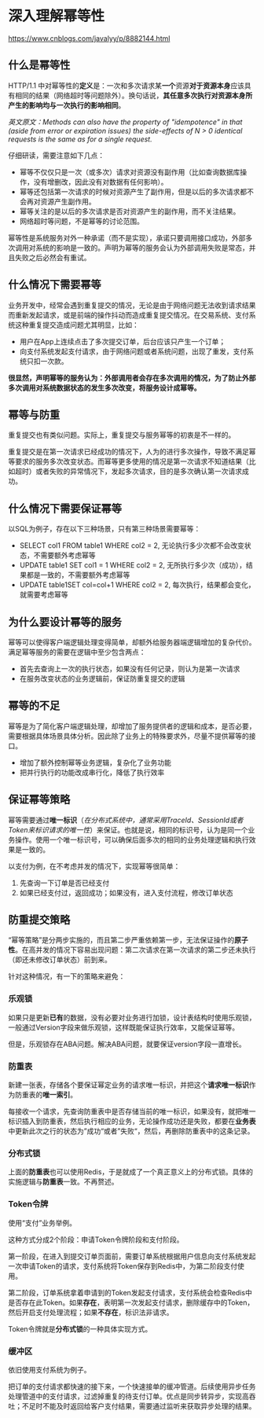 # 深入理解幂等性

https://www.cnblogs.com/javalyy/p/8882144.html

## 什么是幂等性

HTTP/1.1 中对幂等性的**定义**是：一次和多次请求某**一个**资源**对于资源本身**应该具有相同的结果（网络超时等问题除外）。换句话说，**其任意多次执行对资源本身所产生的影响均与一次执行的影响相同**。

*英文原文：Methods can also have the property of "idempotence" in that (aside from error or expiration issues) the side-effects of N > 0 identical requests is the same as for a single request.*

仔细研读，需要注意如下几点：

* 幂等不仅仅只是一次（或多次）请求对资源没有副作用（比如查询数据库操作，没有增删改，因此没有对数据有任何影响）。
* 幂等还包括第一次请求的时候对资源产生了副作用，但是以后的多次请求都不会再对资源产生副作用。
* 幂等关注的是以后的多次请求是否对资源产生的副作用，而不关注结果。
* 网络超时等问题，不是幂等的讨论范围。

幂等性是系统服务对外一种承诺（而不是实现），承诺只要调用接口成功，外部多次调用对系统的影响是一致的。声明为幂等的服务会认为外部调用失败是常态，并且失败之后必然会有重试。

## 什么情况下需要幂等

业务开发中，经常会遇到重复提交的情况，无论是由于网络问题无法收到请求结果而重新发起请求，或是前端的操作抖动而造成重复提交情况。在交易系统、支付系统这种重复提交造成问题尤其明显，比如：

* 用户在App上连续点击了多次提交订单，后台应该只产生一个订单；
* 向支付系统发起支付请求，由于网络问题或者系统问题，出现了重发，支付系统只扣一次款。

**很显然，声明幂等的服务认为：外部调用者会存在多次调用的情况，为了防止外部多次调用对系统数据状态的发生多次改变，将服务设计成幂等。**

## 幂等与防重

重复提交也有类似问题。实际上，重复提交与服务幂等的初衷是不一样的。

重复提交是在第一次请求已经成功的情况下，人为的进行多次操作，导致不满足幂等要求的服务多次改变状态。而幂等更多使用的情况是第一次请求不知道结果（比如超时）或者失败的异常情况下，发起多次请求，目的是多次确认第一次请求成功。

## 什么情况下需要保证幂等

以SQL为例子，存在以下三种场景，只有第三种场景需要幂等：

* SELECT col1 FROM table1 WHERE col2 = 2, 无论执行多少次都不会改变状态，不需要额外考虑幂等
* UPDATE table1 SET col1 = 1 WHERE col2 = 2, 无所执行多少次（成功），结果都是一致的，不需要额外考虑幂等
* UPDATE table1SET col=col+1 WHERE col2 = 2, 每次执行，结果都会变化，就需要考虑幂等

## 为什么要设计幂等的服务

幂等可以使得客户端逻辑处理变得简单，却额外给服务器端逻辑增加的复杂代价。满足幂等服务的需要在逻辑中至少包含两点：

* 首先去查询上一次的执行状态，如果没有任何记录，则认为是第一次请求
* 在服务改变状态的业务逻辑前，保证防重复提交的逻辑

## 幂等的不足

幂等是为了简化客户端逻辑处理，却增加了服务提供者的逻辑和成本，是否必要，需要根据具体场景具体分析。因此除了业务上的特殊要求外，尽量不提供幂等的接口。

* 增加了额外控制幂等业务逻辑，复杂化了业务功能
* 把并行执行的功能改成串行化，降低了执行效率

## 保证幂等策略

幂等需要通过**唯一标识**（*在分布式系统中，通常采用TraceId、SessionId或者Token来标识请求的唯一性*）来保证。也就是说，相同的标识号，认为是同一个业务操作。使用一个唯一标识号，可以确保后面多次的相同的业务处理逻辑和执行效果是一致的。

以支付为例，在不考虑并发的情况下，实现幂等很简单：

1. 先查询一下订单是否已经支付
2. 如果已经支付过，返回成功；如果没有，进入支付流程，修改订单状态

## 防重提交策略

“幂等策略”是分两步实施的，而且第二步严重依赖第一步，无法保证操作的**原子性**。在高并发的情况下容易出现问题：第二次请求在第一次请求的第二步还未执行（即还未修改订单状态）前到来。

针对这种情况，有一下的策略来避免：

### 乐观锁

如果只是更新**已有**的数据，没有必要对业务进行加锁，设计表结构时使用乐观锁，一般通过Version字段来做乐观锁，这样既能保证执行效率，又能保证幂等。

但是，乐观锁存在ABA问题。解决ABA问题，就要保证version字段一直增长。

### 防重表

新建一张表，存储各个要保证幂定业务的请求唯一标识，并把这个**请求唯一标识**作为防重表的**唯一索引**。

每接收一个请求，先查询防重表中是否存储当前的唯一标识，如果没有，就把唯一标识插入到防重表，然后执行相应的业务，无论操作成功还是失败，都要在**业务表**中更新此次之行的状态为”成功“或者”失败“，然后，再删除防重表中的这条记录。

### 分布式锁

上面的**防重表**也可以使用Redis，于是就成了一个真正意义上的分布式锁。具体的实施逻辑与**防重表**一致。不再赘述。

### Token令牌

使用“支付”业务举例。

这种方式分成2个阶段：申请Token令牌阶段和支付阶段。

第一阶段，在进入到提交订单页面前，需要订单系统根据用户信息向支付系统发起一次申请Token的请求，支付系统将Token保存到Redis中，为第二阶段支付使用。

第二阶段，订单系统拿着申请到的Token发起支付请求，支付系统会检查Redis中是否存在此Token。如果**存在**，表明第一次发起支付请求，删除缓存中的Token，然后开启支付处理流程；如果**不存在**，标识法非请求。

Token令牌就是**分布式锁**的一种具体实现方式。

### 缓冲区

依旧使用支付系统为例子。

把订单的支付请求都快速的接下来，一个快速接单的缓冲管道。后续使用异步任务处理管道中的支付请求，过滤掉重复的待支付订单。优点是同步转异步，实现高吞吐；不足时不能及时返回给客户支付结果，需要通过监听来获取异步处理的结果。

